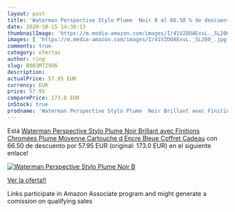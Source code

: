 ```yaml
---
layout: post
title: 'Waterman Perspective Stylo Plume  Noir B al 66.50 % de descuento'
date: 2020-10-15 14:38:13
thumbnailImage: 'https://m.media-amazon.com/images/I/41V2DOAExsL._SL200_.jpg'
images: [ 'https://m.media-amazon.com/images/I/41V2DOAExsL._SL200_.jpg' ]
comments: true
category: ofertas
author: ring
slug: B001M7Z9U6
description:
actualPrice: 57.95 EUR
currency: EUR
price: 57.95
comparePrice: 173.0 EUR
inStock: true
prodname: 'Waterman Perspective Stylo Plume  Noir Brillant avec Finitions Chromées  Plume Moyenne  Cartouche d Encre Bleue  Coffret Cadeau'
---
```


Está [Waterman Perspective Stylo Plume  Noir Brillant avec Finitions Chromées  Plume Moyenne  Cartouche d Encre Bleue  Coffret Cadeau](https://www.amazon.fr/dp/B001M7Z9U6/?tag=tolees0d-21) con 66.50 de descuento por 57.95 EUR (original: 173.0 EUR) en el siguiente enlace!

[![Waterman Perspective Stylo Plume  Noir B](https://m.media-amazon.com/images/I/41V2DOAExsL._SL200_.jpg)](https://www.amazon.fr/dp/B001M7Z9U6/?tag=tolees0d-21)

[Ver la oferta!!](https://www.amazon.fr/dp/B001M7Z9U6/?tag=tolees0d-21)

Links participate in Amazon Associate program and might generate a comission on qualifying sales


